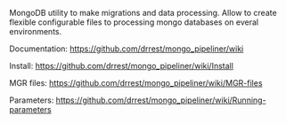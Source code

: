 MongoDB utility to make migrations and data processing.
Allow to create flexible configurable files to processing mongo databases on everal environments.

Documentation:
https://github.com/drrest/mongo_pipeliner/wiki

Install:
https://github.com/drrest/mongo_pipeliner/wiki/Install

MGR files:
https://github.com/drrest/mongo_pipeliner/wiki/MGR-files

Parameters:
https://github.com/drrest/mongo_pipeliner/wiki/Running-parameters
